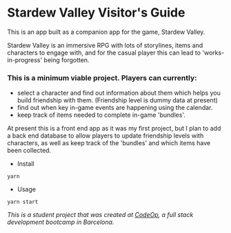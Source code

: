 # Stardew Valley Visitor's Guide

This is an app built as a companion app for the game, Stardew Valley.  

Stardew Valley is an immersive RPG with lots of storylines, items and characters to engage with, and for the casual player this can lead to 'works-in-progress' being forgotten.

### This is a minimum viable project.  Players can currently:

- select a character and find out information about them which helps you build friendship with them.  (Friendship level is dummy data at present)
- find out when key in-game events are happening using the calendar.
- keep track of items needed to complete in-game 'bundles'.

At present this is a front end app as it was my first project, but I plan to add a back end database to allow players to update friendship levels with characters, as well as keep track of the 'bundles' and which items have been collected.

- Install

`yarn` 

- Usage

`yarn start`







_This is a student project that was created at
[CodeOp](http://codeop.tech), a full stack development bootcamp in Barcelona._